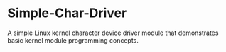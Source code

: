 # Simple-Char-Driver
A simple Linux kernel character device driver module that demonstrates basic kernel module programming concepts.
